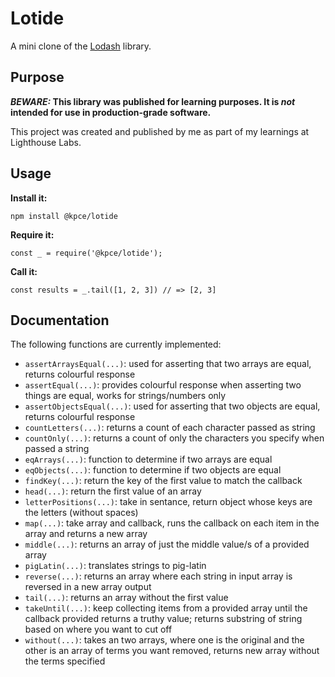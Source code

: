 # Lotide

A mini clone of the [Lodash](https://lodash.com) library.

## Purpose

**_BEWARE:_ This library was published for learning purposes. It is _not_ intended for use in production-grade software.**

This project was created and published by me as part of my learnings at Lighthouse Labs. 

## Usage

**Install it:**

`npm install @kpce/lotide`

**Require it:**

`const _ = require('@kpce/lotide');`

**Call it:**

`const results = _.tail([1, 2, 3]) // => [2, 3]`

## Documentation

The following functions are currently implemented:

* `assertArraysEqual(...)`: used for asserting that two arrays are equal, returns colourful response
* `assertEqual(...)`: provides colourful response when asserting two things are equal, works for strings/numbers only
* `assertObjectsEqual(...)`: used for asserting that two objects are equal, returns colourful response
* `countLetters(...)`: returns a count of each character passed as string
* `countOnly(...)`: returns a count of only the characters you specify when passed a string
* `eqArrays(...)`: function to determine if two arrays are equal
* `eqObjects(...)`: function to determine if two objects are equal
* `findKey(...)`: return the key of the first value to match the callback
* `head(...)`: return the first value of an array
* `letterPositions(...)`: take in sentance, return object whose keys are the letters (without spaces)
* `map(...)`: take array and callback, runs the callback on each item in the array and returns a new array
* `middle(...)`: returns an array of just the middle value/s of a provided array
* `pigLatin(...)`: translates strings to pig-latin
* `reverse(...)`: returns an array where each string in input array is reversed in a new array output
* `tail(...)`: returns an array without the first value
* `takeUntil(...)`: keep collecting items from a provided array until the callback provided returns a truthy value; returns substring of string based on where you want to cut off
* `without(...)`: takes an two arrays, where one is the original and the other is an array of terms you want removed, returns new array without the terms specified
